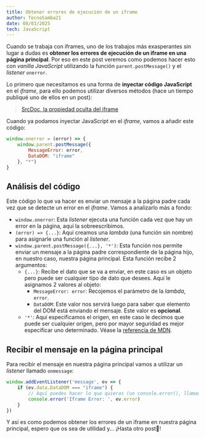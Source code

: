 ```yaml
---
title: Obtener errores de ejecución de un iframe
author: TecnoSamba21
date: 08/03/2025
tech: JavaScript
---
```


Cuando se trabaja con iframes, uno de los trabajos más exasperantes sin lugar a dudas es **obtener los errores de ejecución de un iframe en una página principal**. Por eso en este post veremos como podemos hacer esto con *vanilla JavaScript* utilizando la función `parent.postMessage()` y el *listener* `onerror`.

Lo primero que necesitamos es una forma de **inyectar código JavaScript** en el *iframe*, para ello podemos utilizar diversos métodos (hace un tiempo publiqué uno de ellos en un post):

> [SrcDoc, la propiedad oculta del iframe](/entries/srcdoc-propiedad-oculta-iframe)

Cuando ya podamos inyectar JavaScript en el *iframe*, vamos a añadir este código:

```javascript
window.onerror = (error) => {
    window.parent.postMessage({
        MessageError: error,
        DataDOM: "iframe"
    }, "*")
}
```

## Análisis del código

Este código lo que va hacer es enviar un mensaje a la página padre cada vez que se detecte un error en el *iframe*. Vamos a analizarlo más a fondo:

- `window.onerror`: Esta *listener* ejecuta una función cada vez que hay un error en la página, aquí la sobreescribimos.
- `(error) => {...}`: Aquí creamos una *lambda* (una función sin nombre) para asignarle una función al *listener*.
- `window.parent.postMessage({...}, '*')`: Esta función nos permite enviar un mensaje a la página padre correspondiente de la página hijo, en nuestro caso, nuestra página principal. Esta función recibe 2 argumentos:
    - `{...}`: Recibe el dato que se va a enviar, en este caso es un objeto pero puede ser cualquier tipo de dato que desees. Aquí le asignamos 2 valores al objeto:
        - `MessageError: error`: Recojemos el parámetro de la *lambda*, `error`.
        - `DataDOM`: Este valor nos servirá luego para saber que elemento del DOM está enviando el mensaje. Este valor es **opcional**.
    - `'*'`: Aquí especificamos el origen, en este caso le decimos que puede ser cualquier origen, pero por mayor seguridad es mejor especificar uno determinado. Véase la [referencia de MDN](https://developer.mozilla.org/es/docs/Web/API/Window/postMessage).


## Recibir el mensaje en la página principal

Para recibir el mensaje en nuestra página principal vamos a utilizar un *listener* llamado `onmessage`:

```javascript
window.addEventListener('message', ev => {
    if (ev.data.DataDOM === "iframe") {
        // Aquí puedes hacer lo que quieras (un console.error(), llamada a una base de datos, etc.)
        console.error('Iframe Error: ', ev.error)
    }
})
```

Y así es como podemos obtener los errores de un iframe en nuestra página principal, espero que os sea de utilidad y... ¡Hasta otro post👋!

